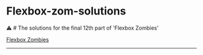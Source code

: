 # Flexbox-zom-solutions

:warning: # The solutions for the final 12th part of 'Flexbox Zombies'

[Flexbox Zombies](https://mastery.games/flexboxzombies/)

------------------------





